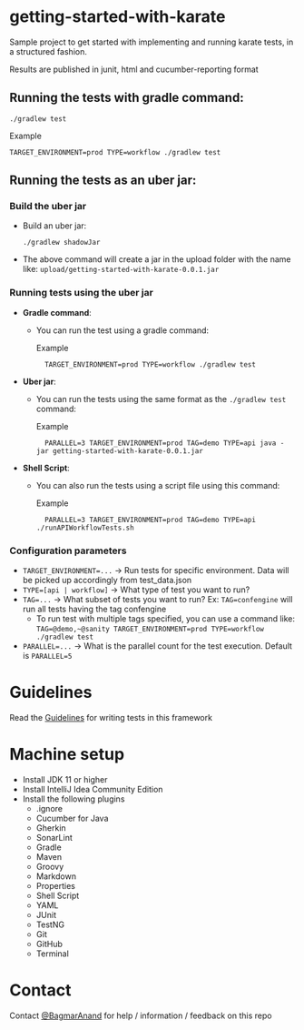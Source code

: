 # getting-started-with-karate
Sample project to get started with implementing and running karate tests, in a structured fashion.

Results are published in junit, html and cucumber-reporting format

## Running the tests with gradle command:

    ./gradlew test

Example
    
    TARGET_ENVIRONMENT=prod TYPE=workflow ./gradlew test

## Running the tests as an uber jar:

### Build the uber jar

- Build an uber jar:

    `./gradlew shadowJar` 

- The above command will create a jar in the upload folder with the name like: `upload/getting-started-with-karate-0.0.1.jar`

### Running tests using the uber jar

- **Gradle command**: 
  - You can run the test using a gradle command:  

    Example


          TARGET_ENVIRONMENT=prod TYPE=workflow ./gradlew test

- **Uber jar**:
  - You can run the tests using the same format as the `./gradlew test` command:

    Example 


          PARALLEL=3 TARGET_ENVIRONMENT=prod TAG=demo TYPE=api java -jar getting-started-with-karate-0.0.1.jar

- **Shell Script**:
  - You can also run the tests using a script file using this command:

    Example


          PARALLEL=3 TARGET_ENVIRONMENT=prod TAG=demo TYPE=api ./runAPIWorkflowTests.sh


### Configuration parameters

* `TARGET_ENVIRONMENT=...` -> Run tests for specific environment. Data will be picked up accordingly from test_data.json
* `TYPE=[api | workflow]` -> What type of test you want to run?
* `TAG=...` -> What subset of tests you want to run? Ex: `TAG=confengine` will run all tests having the tag confengine
  * To run test with multiple tags specified, you can use a command like:
  `TAG=@demo,~@sanity TARGET_ENVIRONMENT=prod TYPE=workflow ./gradlew test`
* `PARALLEL=...` -> What is the parallel count for the test execution. Default is `PARALLEL=5`

# Guidelines 
Read the [Guidelines](READMEGuideline.md) for writing tests in this framework

# Machine setup

* Install JDK 11 or higher
* Install IntelliJ Idea Community Edition
* Install the following plugins
  * .ignore
  * Cucumber for Java
  * Gherkin
  * SonarLint
  * Gradle
  * Maven
  * Groovy
  * Markdown
  * Properties
  * Shell Script
  * YAML
  * JUnit
  * TestNG
  * Git
  * GitHub
  * Terminal

# Contact
Contact [@BagmarAnand](https://twitter.com/BagmarAnand) for help / information / feedback on this repo
